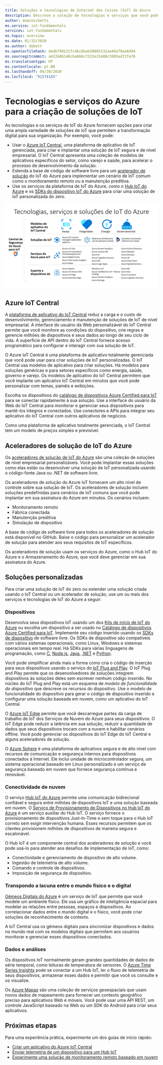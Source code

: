 ```yaml
---
title: Soluções e tecnologias de Internet das Coisas (IoT) do Azure
description: Descreve a coleção de tecnologias e serviços que você pode usar para criar uma solução de IoT do Azure.
author: dominicbetts
ms.service: iot-fundamentals
services: iot-fundamentals
ms.topic: overview
ms.date: 01/15/2020
ms.author: dobett
ms.openlocfilehash: dedb799121fcdbc6bab38865132ae46a78aa6494
ms.sourcegitcommit: a422b86148cba668c7332e15480c5995ad72fa76
ms.translationtype: HT
ms.contentlocale: pt-BR
ms.lasthandoff: 09/30/2020
ms.locfileid: "91578165"
---
```

# <a name="azure-technologies-and-services-for-creating-iot-solutions"></a>Tecnologias e serviços do Azure para a criação de soluções de IoT

As tecnologias e os serviços de IoT do Azure fornecem opções para criar uma ampla variedade de soluções de IoT que permitem a transformação digital para sua organização. Por exemplo, você pode:

- Usar o [Azure IoT Central](https://apps.azureiotcentral.com), uma plataforma de aplicativo de IoT gerenciada, para criar e implantar uma solução de IoT segura e de nível empresarial. O IoT Central apresenta uma coleção de modelos de aplicativos específicos do setor, como varejo e saúde, para acelerar o processo de desenvolvimento da solução.
- Estenda a base de código de software livre para um [acelerador de solução](https://www.azureiotsolutions.com) do IoT do Azure para implementar um cenário de IoT comum como o monitoramento remoto ou a manutenção preditiva.
- Use os serviços da plataforma de IoT do Azure, como o [Hub IoT do Azure](../iot-hub/about-iot-hub.md) e os [SDKs do dispositivo IoT do Azure](../iot-hub/iot-hub-devguide-sdks.md) para criar uma solução de IoT personalizada do zero.

![Tecnologias, serviços e soluções de IoT do Azure](./media/iot-services-and-technologies/iot-technologies-services.png)

## <a name="azure-iot-central"></a>Azure IoT Central

A [plataforma de aplicativo do IoT Central](https://apps.azureiotcentral.com) reduz a carga e o custo de desenvolvimento, gerenciamento e manutenção de soluções de IoT de nível empresarial. A interface do usuário da Web personalizável do IoT Central permite que você monitore as condições do dispositivo, crie regras e gerencie milhões de dispositivos e seus dados ao longo de seu ciclo de vida. A superfície de API dentro do IoT Central fornece acesso programático para configurar e interagir com sua solução de IoT.

O Azure IoT Central é uma plataforma de aplicativo totalmente gerenciada que você pode usar para criar soluções de IoT personalizadas. O IoT Central usa modelos de aplicativo para criar soluções. Há modelos para soluções genéricas e para setores específicos como energia, saúde, governo e varejo. Os modelos de aplicativo do IoT Central permitem que você implante um aplicativo IoT Central em minutos que você pode personalizar com temas, painéis e exibições.

Escolha os dispositivos do [catálogo de dispositivos Azure Certified para IoT](https://catalog.azureiotsolutions.com) para se conectar rapidamente à sua solução. Use a interface do usuário da Web do IoT Central para monitorar e gerenciar seus dispositivos para mantê-los íntegros e conectados. Use conectores e APIs para integrar seu aplicativo do IoT Central com outros aplicativos de negócios.

Como uma plataforma de aplicativo totalmente gerenciada, o IoT Central tem um modelo de preços simples e previsível.

## <a name="azure-iot-solution-accelerators"></a>Aceleradores de solução de IoT do Azure

Os [aceleradores de solução de IoT do Azure](https://www.azureiotsolutions.com) são uma coleção de soluções de nível empresarial personalizáveis. Você pode implantar essas soluções como elas estão ou desenvolver uma solução de IoT personalizada usando o código-fonte Java ou .NET de software livre.

Os aceleradores de solução do Azure IoT fornecem um alto nível de controle sobre sua solução de IoT. Os aceleradores de solução incluem soluções predefinidas para cenários de IoT comuns que você pode implantar em sua assinatura do Azure em minutos. Os cenários incluem:

  - Monitoramento remoto
  - Fábrica conectada
  - Manutenção preditiva
  - Simulação de dispositivo

A base de código de software livre para todos os aceleradores de solução está disponível no GitHub. Baixe o código para personalizar um acelerador de solução para atender aos seus requisitos de IoT específicos.

Os aceleradores de solução usam os serviços do Azure, como o Hub IoT do Azure e o Armazenamento do Azure, que você deve gerenciar em sua assinatura do Azure.

## <a name="custom-solutions"></a>Soluções personalizadas

Para criar uma solução de IoT do zero ou estender uma solução criada usando o IoT Central ou um acelerador de solução, use um ou mais dos serviços e tecnologias de IoT do Azure a seguir:

### <a name="devices"></a>Dispositivos

Desenvolva seus dispositivos IoT usando um dos [Kits de início de IoT do Azure](https://catalog.azureiotsolutions.com/kits) ou escolha um dispositivo a ser usado no [Catálogo de dispositivos Azure Certified para IoT](https://catalog.azureiotsolutions.com). Implemente seu código inserido usando os [SDKs de dispositivo](../iot-hub/iot-hub-devguide-sdks.md) de software livre. Os SDKs de dispositivo são compatíveis com vários sistemas operacionais, como Linux, Windows e sistemas operacionais em tempo real. Há SDKs para várias linguagens de programação, como [C](https://github.com/Azure/azure-iot-sdk-c), [Node.js](https://github.com/Azure/azure-iot-sdk-node), [Java](https://github.com/Azure/azure-iot-sdk-java), [.NET](https://github.com/Azure/azure-iot-sdk-csharp) e [Python](https://github.com/Azure/azure-iot-sdk-python).

Você pode simplificar ainda mais a forma como cria o código de inserção para seus dispositivos usando o serviço do [IoT Plug and Play](../iot-pnp/overview-iot-plug-and-play.md). O IoT Plug and Play permite que os desenvolvedores de soluções integrem dispositivos às soluções deles sem escrever nenhum código inserido. No núcleo do IoT Plug and Play está um esquema de _modelo de funcionalidade do dispositivo_ que descreve os recursos do dispositivo. Use o modelo de funcionalidade do dispositivo para gerar o código de dispositivo inserido e configurar uma solução baseada em nuvem, como um aplicativo do IoT Central.

O [Azure IoT Edge](../iot-edge/about-iot-edge.md) permite que você descarregue partes da carga de trabalho de IoT dos Serviços de Nuvem do Azure para seus dispositivos. O IoT Edge pode reduzir a latência em sua solução, reduzir a quantidade de dados que seus dispositivos trocam com a nuvem e habilitar cenários offline. Você pode gerenciar os dispositivos do IoT Edge do IoT Central e alguns aceleradores de solução.

O [Azure Sphere](https://docs.microsoft.com/azure-sphere/product-overview/what-is-azure-sphere) é uma plataforma de aplicativos segura e de alto nível com recursos de comunicação e segurança internos para dispositivos conectados à Internet. Ele inclui unidade de microcontrolador segura, um sistema operacional baseado em Linux personalizado e um serviço de segurança baseado em nuvem que fornece segurança contínua e renovável.

### <a name="cloud-connectivity"></a>Conectividade de nuvem

O serviço [Hub IoT do Azure](../iot-hub/about-iot-hub.md) permite uma comunicação bidirecional confiável e segura entre milhões de dispositivos IoT e uma solução baseada em nuvem. O [Serviço de Provisionamento de Dispositivos no Hub IoT do Azure](../iot-dps/about-iot-dps.md) é um serviço auxiliar do Hub IoT. O serviço fornece o provisionamento de dispositivos Just-In-Time e sem toque para o Hub IoT correto sem exigir intervenção humana. Esses recursos permitem que os clientes provisionem milhões de dispositivos de maneira segura e escalonável.

O Hub IoT é um componente central dos aceleradores de solução e você pode usá-lo para atender aos desafios de implementação de IoT, como:

* Conectividade e gerenciamento de dispositivo de alto volume.
* Ingestão de telemetria de alto volume.
* Comando e controle de dispositivos.
* Imposição de segurança de dispositivo.

### <a name="bridging-the-gap-between-the-physical-and-digital-worlds"></a>Transpondo a lacuna entre o mundo físico e o digital

[Gêmeos Digitais do Azure](../digital-twins/about-digital-twins.md) é um serviço de IoT que permite que você modele um ambiente físico. Ele usa um gráfico de inteligência espacial para modelar as relações entre pessoas, espaços e dispositivos. Ao correlacionar dados entre o mundo digital e o físico, você pode criar soluções de reconhecimento de contexto.

A IoT Central usa os gêmeos digitais para sincronizar dispositivos e dados no mundo real com os modelos digitais que permitem aos usuários monitorar e gerenciar esses dispositivos conectados.

### <a name="data-and-analytics"></a>Dados e análises

Os dispositivos IoT normalmente geram grandes quantidades de dados de série temporal, como leituras de temperatura de sensores. O [Azure Time Series Insights](../time-series-insights/time-series-insights-overview.md) pode se conectar a um Hub IoT, ler o fluxo de telemetria de seus dispositivos, armazenar esses dados e permitir que você os consulte e os visualize.

Os [Azure Mapas](/azure/azure-maps) são uma coleção de serviços geoespaciais que usam novos dados de mapeamento para fornecer um contexto geográfico preciso para aplicativos Web e móveis. Você pode usar uma API REST, um controle JavaScript baseado na Web ou um SDK do Android para criar seus aplicativos.

## <a name="next-steps"></a>Próximas etapas

Para uma experiência prática, experimente um dos guias de início rápido:

- [Criar um aplicativo do Azure IoT Central](../iot-central/core/quick-deploy-iot-central.md)
- [Enviar telemetria de um dispositivo para um Hub IoT](../iot-hub/quickstart-send-telemetry-cli.md)
- [Experimente uma solução de monitoramento remoto baseado em nuvem](../iot-accelerators/quickstart-remote-monitoring-deploy.md)
